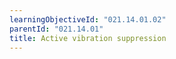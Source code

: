 ```yaml
---
learningObjectiveId: "021.14.01.02"
parentId: "021.14.01"
title: Active vibration suppression
---
```

